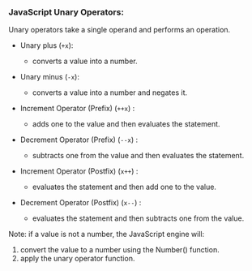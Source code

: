 <h3>JavaScript Unary Operators:</h3>

Unary operators take a single operand and performs an operation.

- Unary plus (`+x`):
    * converts a value into a number.

- Unary minus (`-x`):
    * converts a value into a number and negates it.

- Increment Operator (Prefix) (`++x`) :
    * adds one to the value and then evaluates the statement.

- Decrement Operator (Prefix) (`--x`) :
    * subtracts one from the value and then evaluates the statement.

- Increment Operator (Postfix) (`x++`) :
    * evaluates the statement and then add one to the value.

- Decrement Operator (Postfix) (`x--`) :
    * evaluates the statement and then subtracts one from the value.


Note: if a value is not a number, the JavaScript engine will:
1. convert the value to a number using the Number() function.
2. apply the unary operator function.